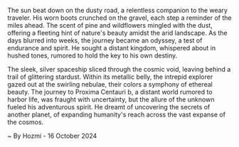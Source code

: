 
The sun beat down on the dusty road, a relentless companion to the weary traveler. His worn boots crunched on the gravel, each step a reminder of the miles ahead. The scent of pine and wildflowers mingled with the dust, offering a fleeting hint of nature's beauty amidst the arid landscape. As the days blurred into weeks, the journey became an odyssey, a test of endurance and spirit. He sought a distant kingdom, whispered about in hushed tones, rumored to hold the key to his own destiny.

The sleek, silver spaceship sliced through the cosmic void, leaving behind a trail of glittering stardust. Within its metallic belly, the intrepid explorer gazed out at the swirling nebulae, their colors a symphony of ethereal beauty. The journey to Proxima Centauri b, a distant world rumored to harbor life, was fraught with uncertainty, but the allure of the unknown fueled his adventurous spirit. He dreamt of uncovering the secrets of another planet, of expanding humanity's reach across the vast expanse of the cosmos.  

~ By Hozmi - 16 October 2024
